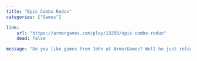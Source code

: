 ```yaml
---
title: "Epic Combo Redux"
categories: ["Games"]

link:
    url: "https://armorgames.com/play/13256/epic-combo-redux"
    dead: false

message: "Do you like games from John at ArmorGames? Well he just released one of his classics!"
---
```

